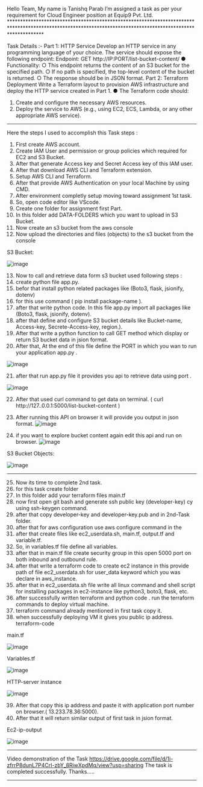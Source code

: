 Hello Team,
My name is Tanishq Parab 
I’m assigned a task  as per your requirement for Cloud Engineer position at Equip9 Pvt. Ltd. ************************************************************************************************************************************************************

Task Details :-
Part 1: HTTP Service
Develop an HTTP service in any programming language of your choice. The service should expose the following endpoint: Endpoint: GET http://IP:PORT/list-bucket-content/
● Functionality:
○ This endpoint returns the content of an S3 bucket for the specified path.
○ If no path is specified, the top-level content of the bucket is returned.
○ The response should be in JSON format.
Part 2: Terraform Deployment
Write a Terraform layout to provision AWS infrastructure and deploy the HTTP service created in Part 1.
● The Terraform code should:
1.	Create and configure the necessary AWS resources.
2.	Deploy the service to AWS (e.g., using EC2, ECS, Lambda, or any other appropriate AWS service).
________________________________________
Here the steps I used to accomplish this Task
steps :
1.	First create AWS account.
2.	Create IAM User and permission or group policies which required for EC2 and S3 Bucket.
3.	After that generate Access key and Secret Access key of this IAM user.
4.	After that download AWS CLI and Terraform extension.
5.	Setup AWS CLI and Terraform.
6.	After that provide AWS Authentication on your local Machine by using CMD.
7.	After environment completly setup moving toward assignment 1st task.
8.	So, open code editor like VScode.
9.	Create one folder for assignment first Part.
10.	In this folder add DATA-FOLDERS which you want to upload in S3 Bucket.
11.	Now create an s3 bucket from the aws console
12.	Now upload the directories and files (objects) to the s3 bucket from the console

  
S3 Bucket:

![image](https://github.com/user-attachments/assets/f53aef9d-3f67-4d01-a7c3-7e3fb37444aa)


13.	Now to call and retrieve data form s3 bucket used following steps :
14.	create python file app.py.
15.	befor that install python related packages like (Boto3, flask, jsionify, dotenv)
16.	for this use command ( pip install package-name ).
17.	after that write python code. In this file app.py import all packages like (Boto3, flask, jsionify, dotenv).
18.	after that define and configure S3 bucket details like Bucket-name, Access-key, Secrete-Access-key, region.).
19.	After that write a python function to call GET method which display or return S3 bucket data in jsion format.
20.	After that, At the end of this file define the PORT in which you wan to run your application app.py .

 ![image](https://github.com/user-attachments/assets/7854949a-427a-4a26-a89c-e79fc2640028)

21.	after that run app.py file it provides you api to retrieve data using port .
 	 
![image](https://github.com/user-attachments/assets/f924f414-8fb7-4355-aed8-aee3b08b76ed)

22.	After that used curl command to get data on terminal. ( curl http://127..0.0.1:5000/list-bucket-content )


23.	After running this API on browser it will provide you output in json format.
![image](https://github.com/user-attachments/assets/db12d004-ea09-4aa0-ba00-d768401562cd)

24.	if you want to explore bucket content again edit this api and run on browser.
![image](https://github.com/user-attachments/assets/d31ce75e-3e78-4719-babc-5b608553de57)

S3 Bucket Objects:

![image](https://github.com/user-attachments/assets/6255ca4e-e4a0-4dfa-a75f-299428dddef3)


________________________________________






25.	Now its time to complete 2nd task.
26.	for this task create folder 
27.	In this folder add your terraform files main.tf 
28.	now first open git bash and generate ssh public key (developer-key) cy using ssh-keygen command.
29.	after that copy developer-key and developer-key.pub and in 2nd-Task folder.
30.	after that for aws configuration use aws configure command in the  
31.	after that create files like ec2_userdata.sh, main.tf, output.tf and variable.tf.
32.	So, in variables.tf file define all variables.
33.	after that in main.tf file create security group in this open 5000 port on both inbound and outbound rule.
34.	after that write a terraform code to create ec2 instance in this provide path of file ec2_userdata.sh for user_data keyword which you was declare in aws_instance.
35.	after that in ec2_userdata.sh file write all linux command and shell script for installing packages in ec2-instance like python3, boto3, flask, etc.
36.	after successfully written terraform and python code . run the terraform commands to deploy virtual machine.
37.	terraform command already mentioned in first task copy it.
38.	when successfully deploying VM it gives you public ip address.
terraform-code 

main.tf

 ![image](https://github.com/user-attachments/assets/415f5454-3f3a-4f5a-a282-bd83e9c202d5)


Variables.tf

 ![image](https://github.com/user-attachments/assets/356b84c2-5e57-4b32-82b9-3d82ad0cbc33)

HTTP-server instance

![image](https://github.com/user-attachments/assets/8a40be98-4e04-43b8-acfe-9b9c7cd5aded)

 
39.	After that copy this ip address and paste it with application port number on browser.( 13.233.78.36:5000).
40.	After that it will return similar output of first task in jsion format.

Ec2-ip-output
 
![image](https://github.com/user-attachments/assets/cba6f8da-971c-4b05-9707-6d9c8e4796fa)
 
________________________________________

Video demonstration of the Task
https://drive.google.com/file/d/1i-zfrrP8dunL7P4CrI-zbY_8RiwXpdMq/view?usp=sharing
The task is completed successfully.
Thanks…..
________________________________________
